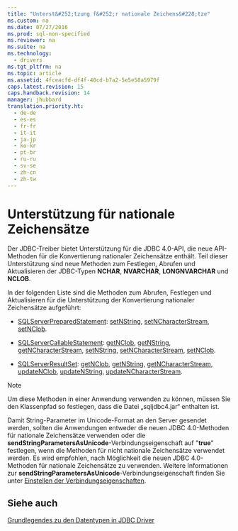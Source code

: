 ```yaml
---
title: "Unterst&#252;tzung f&#252;r nationale Zeichens&#228;tze"
ms.custom: na
ms.date: 07/27/2016
ms.prod: sql-non-specified
ms.reviewer: na
ms.suite: na
ms.technology: 
  - drivers
ms.tgt_pltfrm: na
ms.topic: article
ms.assetid: 4fceacfd-df4f-40cd-b7a2-5e5e58a5979f
caps.latest.revision: 15
caps.handback.revision: 14
manager: jhubbard
translation.priority.ht: 
  - de-de
  - es-es
  - fr-fr
  - it-it
  - ja-jp
  - ko-kr
  - pt-br
  - ru-ru
  - sv-se
  - zh-cn
  - zh-tw
---
```

# Unterst&#252;tzung f&#252;r nationale Zeichens&#228;tze
  Der JDBC\-Treiber bietet Unterstützung für die JDBC 4.0\-API, die neue API\-Methoden für die Konvertierung nationaler Zeichensätze enthält. Teil dieser Unterstützung sind neue Methoden zum Festlegen, Abrufen und Aktualisieren der JDBC\-Typen **NCHAR**, **NVARCHAR**, **LONGNVARCHAR** und **NCLOB**.  
  
 In der folgenden Liste sind die Methoden zum Abrufen, Festlegen und Aktualisieren für die Unterstützung der Konvertierung nationaler Zeichensätze aufgeführt:  
  
-   [SQLServerPreparedStatement](../content/SQLServerPreparedStatement-Class.md): [setNString](../content/setNString-Method--int--java.lang.String-.md), [setNCharacterStream](../content/setNCharacterStream-Method--SQLServerPreparedStatement-.md), [setNClob](../content/setNClob-Method--SQLServerPreparedStatement-.md).  
  
-   [SQLServerCallableStatement](../content/SQLServerCallableStatement-Class.md): [getNClob](../content/getNClob-Method--SQLServerCallableStatement-.md), [getNString](../content/getNString-Method--SQLServerCallableStatement-.md), [getNCharacterStream](../content/getNCharacterStream-Method--SQLServerCallableStatement-.md), [setNString](../content/setNString-Method--SQLServerCallableStatement-.md), [setNCharacterStream](../content/setNCharacterStream-Method--SQLServerCallableStatement-.md), [setNClob](../content/setNClob-Method--SQLServerCallableStatement-.md).  
  
-   [SQLServerResultSet](../content/SQLServerResultSet-Class.md): [getNClob](../content/getNClob-Method--SQLServerResultSet-.md), [getNString](../content/getNString-Method--SQLServerResultSet-.md), [getNCharacterStream](../content/getNCharacterStream-Method--SQLServerResultSet-.md), [updateNClob](../content/updateNClob-Method--SQLServerResultSet-.md), [updateNString](../content/updateNString-Method--SQLServerResultSet-.md), [updateNCharacterStream](../content/updateNCharacterStream-Method--SQLServerResultSet-.md).  
  
> [!NOTE]  
>  Um diese Methoden in einer Anwendung verwenden zu können, müssen Sie den Klassenpfad so festlegen, dass die Datei „sqljdbc4.jar“ enthalten ist.  
  
 Damit String\-Parameter im Unicode\-Format an den Server gesendet werden, sollten die Anwendungen entweder die neuen JDBC 4.0\-Methoden für nationale Zeichensätze verwenden oder die **sendStringParametersAsUnicode**\-Verbindungseigenschaft auf "**true**" festlegen, wenn die Methoden für nicht nationale Zeichensätze verwendet werden. Es wird empfohlen, nach Möglichkeit die neuen JDBC 4.0\-Methoden für nationale Zeichensätze zu verwenden. Weitere Informationen zur **sendStringParametersAsUnicode**\-Verbindungseigenschaft finden Sie unter [Einstellen der Verbindungseigenschaften](../content/Setting-the-Connection-Properties.md).  
  
## Siehe auch  
 [Grundlegendes zu den Datentypen in JDBC Driver](../content/Understanding-the-JDBC-Driver-Data-Types.md)  
  
  